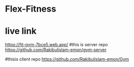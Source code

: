# Flex-Fitness
# live link 
https://fit-gym-7bce5.web.app/
#this is server repo
https://github.com/Rakibulislam-emon/gym-server

#thisis client repo
https://github.com/Rakibulislam-emon/Gym
